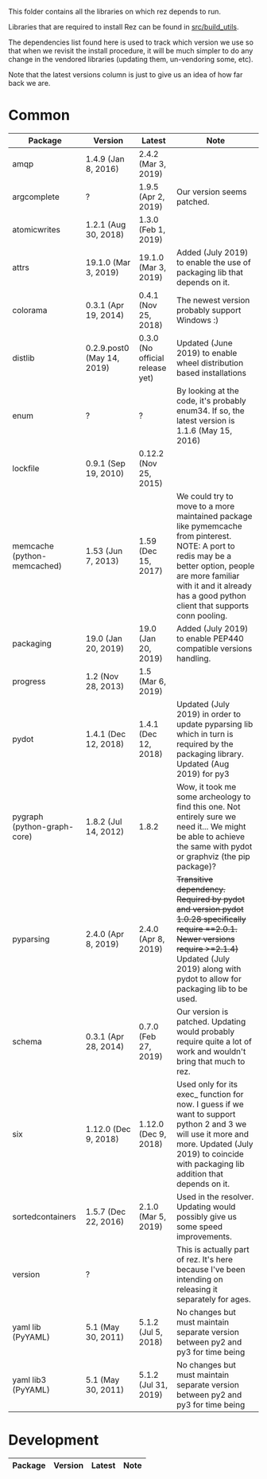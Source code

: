 This folder contains all the libraries on which rez depends to run.

Libraries that are required to install Rez can be found in [src/build_utils](../../build_utils).

The dependencies list found here is used to track which version we use so that when we
revisit the install procedure, it will be much simpler to do any change in the vendored
libraries (updating them, un-vendoring some, etc).

Note that the latest versions column is just to give us an idea of how far back we are.


# Common

| Package                     | Version                    | Latest                                  | Note                                                                                                                                                                                                                                  |
|-----------------------------|----------------------------|-----------------------------------------|---------------------------------------------------------------------------------------------------------------------------------------------------------------------------------------------------------------------------------------|
| amqp                        | 1.4.9 (Jan 8, 2016)        | 2.4.2 (Mar 3, 2019)                     |                                                                                                                                                                                                                                       |
| argcomplete                 | ?                          | 1.9.5 (Apr 2, 2019)                     | Our version seems patched.                                                                                                                                                                                                            |
| atomicwrites                | 1.2.1 (Aug 30, 2018)       | 1.3.0 (Feb 1, 2019)                     |                                                                                                                                                                                                                                       |
| attrs                | 19.1.0 (Mar 3, 2019)       | 19.1.0 (Mar 3, 2019)                     | Added (July 2019) to enable the use of packaging lib that depends on it.
| colorama                    | 0.3.1 (Apr 19, 2014)       | 0.4.1 (Nov 25, 2018)                    | The newest version probably support Windows :)                                                                                                                                                                                        |
| distlib                     | 0.2.9.post0 (May 14, 2019) | 0.3.0 (No official release yet)         | Updated (June 2019) to enable wheel distribution based installations                                                                                                                                                                                           |
| enum                        | ?                          | ?                                       | By looking at the code, it's probably enum34. If so, the latest version is 1.1.6 (May 15, 2016)                                                                                                                                       |
| lockfile                    | 0.9.1 (Sep 19, 2010)       | 0.12.2 (Nov 25, 2015)                   |                                                                                                                                                                                                                                       |
| memcache (python-memcached) | 1.53 (Jun 7, 2013)         | 1.59 (Dec 15, 2017)                     | We could try to move to a more maintained package like pymemcache from pinterest. NOTE: A port to redis may be a better option, people are more familiar with it and it already has a good python client that supports conn pooling.
| packaging                    | 19.0 (Jan 20, 2019)         | 19.0 (Jan 20, 2019)                       | Added (July 2019) to enable PEP440 compatible versions handling.
| progress                    | 1.2 (Nov 28, 2013)         | 1.5 (Mar 6, 2019)                       |                                                                                                                                                                                                                                       |
| pydot                       | 1.4.1 (Dec 12, 2018)       | 1.4.1 (Dec 12, 2018)                    | Updated (July 2019) in order to update pyparsing lib which in turn is required by the packaging library. Updated (Aug 2019) for py3                                                                                                   |
| pygraph (python-graph-core) | 1.8.2 (Jul 14, 2012)       | 1.8.2                                   | Wow, it took me some archeology to find this one. Not entirely sure we need it... We might be able to achieve the same with pydot or graphviz (the pip package)?                                                                      |
| pyparsing                   | 2.4.0 (Apr 8, 2019)      | 2.4.0 (Apr 8, 2019)                     | ~~Transitive dependency. Required by pydot and version pydot 1.0.28 specifically require ==2.0.1. Newer versions require >=2.1.4)~~ Updated (July 2019) along with pydot to allow for packaging lib to be used.                                                                                                       |
| schema                      | 0.3.1 (Apr 28, 2014)       | 0.7.0 (Feb 27, 2019)                    | Our version is patched. Updating would probably require quite a lot of work and wouldn't bring that much to rez.                                                                                                                      |
| six                         | 1.12.0 (Dec 9, 2018)       | 1.12.0 (Dec 9, 2018)                    | Used only for its exec_ function for now. I guess if we want to support python 2 and 3 we will use it more and more. Updated (July 2019) to coincide with packaging lib addition that depends on it.                                                                                                                |
| sortedcontainers            | 1.5.7 (Dec 22, 2016)       | 2.1.0 (Mar 5, 2019)                     | Used in the resolver. Updating would possibly give us some speed improvements.                                                                                                                                                        |
| version                     | ?                          |                                         | This is actually part of rez. It's here because I've been intending on releasing it separately for ages.                                                                                                                                                                                                                  |
| yaml lib (PyYAML)           | 5.1 (May 30, 2011)         | 5.1.2  (Jul 5, 2018)                    | No changes but must maintain separate version between py2 and py3 for time being                                                                                                                                                      |
| yaml lib3 (PyYAML)          | 5.1 (May 30, 2011)         | 5.1.2 (Jul 31, 2019)                    | No changes but must maintain separate version between py2 and py3 for time being                                                                                                                                                      |

# Development

| Package   | Version              | Latest               | Note                                                                                 |
|-----------|----------------------|----------------------|--------------------------------------------------------------------------------------|
